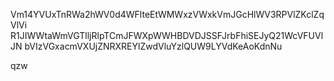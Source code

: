Vm14YVUxTnRWa2hWV0d4WFlteEtWMWxzVWxkVmJGcHlWV3RPVlZKclZqVlVi
R1JIWWtaWmVGTlljRlpTCmJFWXpWWHBDVDJSSFJrbFhiSEJyQ21WcVFUVlJN
bVIzVGxacmVXUjZNRXREYlZwdVluYzlQUW9LYVdKeAoKdnNu

qzw